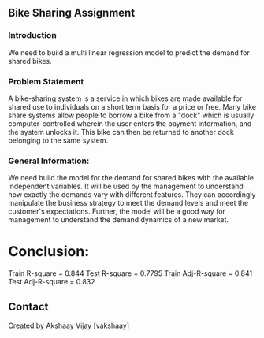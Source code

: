 ## Bike Sharing Assignment

### Introduction
We need to build a multi linear regression model to predict the demand for shared bikes.


### Problem Statement 
A bike-sharing system is a service in which bikes are made available for shared use to individuals on a short term basis for a price or free. Many bike share systems allow people to borrow a bike from a "dock" which is usually computer-controlled wherein the user enters the payment information, and the system unlocks it. This bike can then be returned to another dock belonging to the same system.


### General Information:
We need build the model for the demand for shared bikes with the available independent variables. It will be used by the management to understand how exactly the demands vary with different features. They can accordingly manipulate the business strategy to meet the demand levels and meet the customer's expectations. Further, the model will be a good way for management to understand the demand dynamics of a new market. 


# Conclusion:
Train R-square = 0.844
Test R-square = 0.7795
Train Adj-R-square = 0.841
Test Adj-R-square = 0.832


## Contact
Created by Akshaay Vijay [vakshaay]